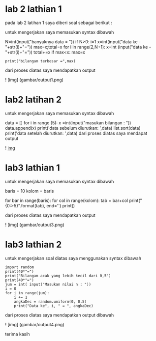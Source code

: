 # lab 2 lathian 1


pada lab 2 latihan 1 saya diberi soal sebagai berikut :

untuk mengerjakan saya memasukan syntax dibawah


N=int(input("banyaknya data = "))
if N>0:
    i=1
    x=int(input("data ke -"+str(i)+"="))
    max=x;total=x
    for i in range(2,N+1):
        x=int (input("data ke -"+str(i)+"="))
        total+=x
        if max<x:
            max=x

    print("bilangan terbesar =",max)
dari proses diatas saya mendapatkan output

! [img] (gambar/output1.png)


#  lab2 latihan 2
untuk mengerjakan saya memasukan syntax dibawah


data = []
for i in range (5):
    x =int(input("masukan bilangan : "))
    data.append(x)
print('data sebelum diurutkan: ',data)
list.sort(data)
print('data setelah diurutkan: ',data)
dari proses diatas saya mendapat output


! [img](gambar/output2.png)

#  lab3 lathian 1
untuk mengerjakan saya memasukan syntax dibawah


baris = 10
kolom = baris

for bar in range(baris):
    for col in range(kolom):
        tab = bar+col
        print("{0:>5}".format(tab), end='')
    print()


dari proses diatas saya mendapatkan output

! [img] (gambar/output3.png)

# lab3 lathian 2

untuk mengerjakan soal diatas saya menggunakan syntax dibawah

    import random
    print(40*"=")
    print("Bilangan acak yang lebih kecil dari 0,5")
    print(40*"=")
    jum = int( input("Masukan nilai n : "))
    i = 0
    for i in range(jum):
        i += 1
        angkaDec = random.uniform(0, 0.5)
        print("Data ke", i, " = ", angkaDec)


dari proses diatas saya mendapatkan output dibawah

! [img] (gambar/output4.png)


terima kasih